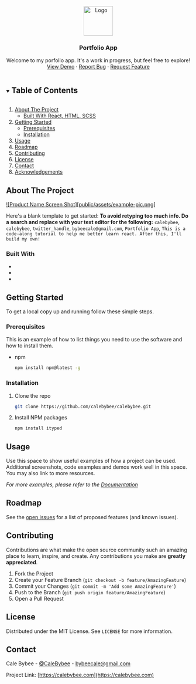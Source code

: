 <!--
*** Thanks for checking out the Best-README-Template. If you have a suggestion
*** that would make this better, please fork the repo and create a pull request
*** or simply open an issue with the tag "enhancement".
*** Thanks again! Now go create something AMAZING! :D
***
***
***
*** To avoid retyping too much info. Do a search and replace for the following:
*** calebybee, calebybee, twitter_handle, bybeecale@gmail.com, Portfolio App, This is a code-along tutorial to help me better learn react. After this, I'll build my own!
-->

<!-- PROJECT SHIELDS -->
<!--
*** I'm using markdown "reference style" links for readability.
*** Reference links are enclosed in brackets [ ] instead of parentheses ( ).
*** See the bottom of this document for the declaration of the reference variables
*** for contributors-url, forks-url, etc. This is an optional, concise syntax you may use.
*** https://www.markdownguide.org/basic-syntax/#reference-style-links
-->

<!-- [![Contributors][contributors-shield]][contributors-url]
[![Forks][forks-shield]][forks-url]
[![Stargazers][stars-shield]][stars-url]
[![Issues][issues-shield]][issues-url]
[![MIT License][license-shield]][license-url]
[![LinkedIn][linkedin-shield]][linkedin-url] -->

<!-- PROJECT LOGO -->
<br />
<p align="center">
  <a href="https://github.com/calebybee/calebybee">
    <img src="images/logo.png" alt="Logo" width="80" height="80">
  </a>

  <h3 align="center">Portfolio App</h3>

  <p align="center">
    Welcome to my porfolio app. It's a work in progress, but feel free to explore!
    <br />
    <a href="https://calebybee.com">View Demo</a>
    ·
    <a href="https://github.com/calebybee/calebybee/issues">Report Bug</a>
    ·
    <a href="https://github.com/calebybee/calebybee/issues">Request Feature</a>
  </p>
</p>

<!-- TABLE OF CONTENTS -->
<details open="open">
  <summary><h2 style="display: inline-block">Table of Contents</h2></summary>
  <ol>
    <li>
      <a href="#about-the-project">About The Project</a>
      <ul>
        <li><a href="#built-with">Built With React, HTML, SCSS</a></li>
      </ul>
    </li>
    <li>
      <a href="#getting-started">Getting Started</a>
      <ul>
        <li><a href="#prerequisites">Prerequisites</a></li>
        <li><a href="#installation">Installation</a></li>
      </ul>
    </li>
    <li><a href="#usage">Usage</a></li>
    <li><a href="#roadmap">Roadmap</a></li>
    <li><a href="#contributing">Contributing</a></li>
    <li><a href="#license">License</a></li>
    <li><a href="#contact">Contact</a></li>
    <li><a href="#acknowledgements">Acknowledgements</a></li>
  </ol>
</details>

<!-- ABOUT THE PROJECT -->

## About The Project

[![Product Name Screen Shot][public/assets/example-pic.png]](https://calebybee.com)

Here's a blank template to get started:
**To avoid retyping too much info. Do a search and replace with your text editor for the following:**
`calebybee`, `calebybee`, `twitter_handle`, `bybeecale@gmail.com`, `Portfolio App`, `This is a code-along tutorial to help me better learn react. After this, I'll build my own!`

### Built With

- []()
- []()
- []()

<!-- GETTING STARTED -->

## Getting Started

To get a local copy up and running follow these simple steps.

### Prerequisites

This is an example of how to list things you need to use the software and how to install them.

- npm
  ```sh
  npm install npm@latest -g
  ```

### Installation

1. Clone the repo
   ```sh
   git clone https://github.com/calebybee/calebybee.git
   ```
2. Install NPM packages
   ```sh
   npm install ityped
   ```

<!-- USAGE EXAMPLES -->

## Usage

Use this space to show useful examples of how a project can be used. Additional screenshots, code examples and demos work well in this space. You may also link to more resources.

_For more examples, please refer to the [Documentation](https://example.com)_

<!-- ROADMAP -->

## Roadmap

See the [open issues](https://github.com/calebybee/calebybee/issues) for a list of proposed features (and known issues).

<!-- CONTRIBUTING -->

## Contributing

Contributions are what make the open source community such an amazing place to learn, inspire, and create. Any contributions you make are **greatly appreciated**.

1. Fork the Project
2. Create your Feature Branch (`git checkout -b feature/AmazingFeature`)
3. Commit your Changes (`git commit -m 'Add some AmazingFeature'`)
4. Push to the Branch (`git push origin feature/AmazingFeature`)
5. Open a Pull Request

<!-- LICENSE -->

## License

Distributed under the MIT License. See `LICENSE` for more information.

<!-- CONTACT -->

## Contact

Cale Bybee - [@CaleBybee](https://twitter.com/CaleBybee) - bybeecale@gmail.com

Project Link: [https://calebybee.com](https://calebybee.com)

<!-- ACKNOWLEDGEMENTS -->

<!-- ## Acknowledgements

- []()
- []()
- []() -->

<!-- MARKDOWN LINKS & IMAGES -->
<!-- https://www.markdownguide.org/basic-syntax/#reference-style-links -->

[contributors-shield]: https://img.shields.io/github/contributors/calebybee/repo.svg?style=for-the-badge
[contributors-url]: https://github.com/calebybee/my-portfolio-app/graphs/contributors
[forks-shield]: https://img.shields.io/github/forks/calebybee/repo.svg?style=for-the-badge
[forks-url]: https://github.com/calebybee/my-portfolio-app/network/members
[stars-shield]: https://img.shields.io/github/stars/calebybee/repo.svg?style=for-the-badge
[stars-url]: https://github.com/calebybee/calebybee/stargazers
[issues-shield]: https://img.shields.io/github/issues/calebybee/repo.svg?style=for-the-badge
[issues-url]: https://github.com/calebybee/my-portfolio-app/issues
[license-shield]: https://img.shields.io/github/license/calebybee/repo.svg?style=for-the-badge
[license-url]: https://github.com/calebybee/my-portfolio-app/blob/master/LICENSE.txt
[linkedin-shield]: https://img.shields.io/badge/-LinkedIn-black.svg?style=for-the-badge&logo=linkedin&colorB=555
[linkedin-url]: https://linkedin.com/in/calebybee
